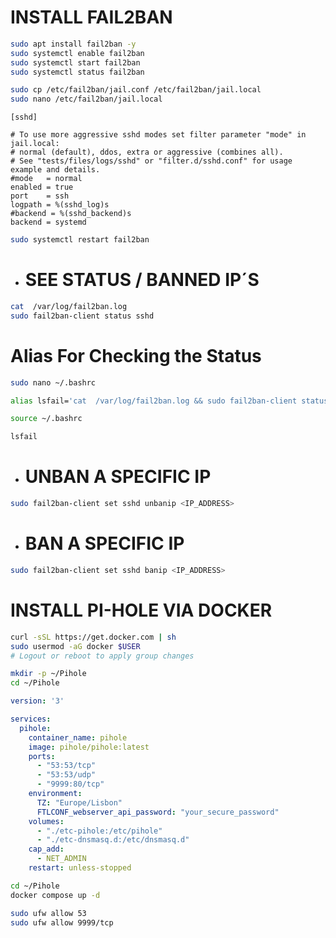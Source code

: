 # INSTALL FAIL2BAN

```bash
sudo apt install fail2ban -y
sudo systemctl enable fail2ban
sudo systemctl start fail2ban
sudo systemctl status fail2ban
```

```bash
sudo cp /etc/fail2ban/jail.conf /etc/fail2ban/jail.local
sudo nano /etc/fail2ban/jail.local
```

```
[sshd]

# To use more aggressive sshd modes set filter parameter "mode" in jail.local:
# normal (default), ddos, extra or aggressive (combines all).
# See "tests/files/logs/sshd" or "filter.d/sshd.conf" for usage example and details.
#mode   = normal
enabled = true
port    = ssh
logpath = %(sshd_log)s
#backend = %(sshd_backend)s
backend = systemd
```

```bash
sudo systemctl restart fail2ban
```

- # SEE STATUS / BANNED IP´S
```bash
cat  /var/log/fail2ban.log
sudo fail2ban-client status sshd
```

# Alias For Checking the Status
```bash
sudo nano ~/.bashrc
```

```bash
alias lsfail='cat  /var/log/fail2ban.log && sudo fail2ban-client status sshd'
```

```bash
source ~/.bashrc
```

```bash
lsfail
```

- # UNBAN A SPECIFIC IP
```bash
sudo fail2ban-client set sshd unbanip <IP_ADDRESS>
```

- # BAN A SPECIFIC IP
```bash
sudo fail2ban-client set sshd banip <IP_ADDRESS>
```

# INSTALL PI-HOLE VIA DOCKER
```bash
curl -sSL https://get.docker.com | sh
sudo usermod -aG docker $USER
# Logout or reboot to apply group changes
```

```bash
mkdir -p ~/Pihole
cd ~/Pihole
```

```yaml
version: '3'

services:
  pihole:
    container_name: pihole
    image: pihole/pihole:latest
    ports:
      - "53:53/tcp"
      - "53:53/udp"
      - "9999:80/tcp"
    environment:
      TZ: "Europe/Lisbon"
      FTLCONF_webserver_api_password: "your_secure_password"
    volumes:
      - "./etc-pihole:/etc/pihole"
      - "./etc-dnsmasq.d:/etc/dnsmasq.d"
    cap_add:
      - NET_ADMIN
    restart: unless-stopped
```

```bash
cd ~/Pihole
docker compose up -d
```

```bash
sudo ufw allow 53
sudo ufw allow 9999/tcp
```
